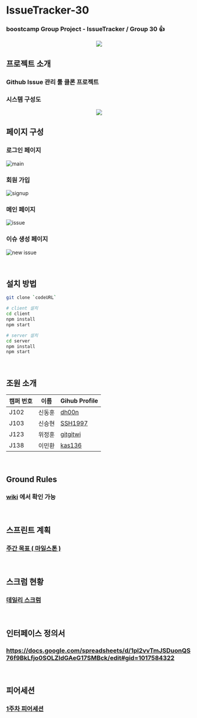 # IssueTracker-30

### boostcamp Group Project - IssueTracker / Group 30 👍 <br>

<p align="center">
  <img src="https://user-images.githubusercontent.com/48575504/97677729-130ee980-1ad6-11eb-95b4-8b211d41dabf.png">
</p>

## 프로젝트 소개

### Github Issue 관리 툴 클론 프로젝트

### 시스템 구성도
<p align="center">
  <img src="https://user-images.githubusercontent.com/48575504/97673993-143d1800-1ad0-11eb-824c-b9a5a6d7ab53.png">
</p>

## 페이지 구성
### 로그인 페이지
![main](https://user-images.githubusercontent.com/48575504/97555685-bf3fca00-1a1b-11eb-9b82-489ab3978854.PNG)

### 회원 가입
![signup](https://user-images.githubusercontent.com/48575504/97555692-c1098d80-1a1b-11eb-8b42-24e16032cea5.PNG)

### 메인 페이지
![issue](https://user-images.githubusercontent.com/48575504/98094641-e6d7dc00-1ecc-11eb-8aed-40bb8aa23388.PNG)

### 이슈 생성 페이지
![new issue](https://user-images.githubusercontent.com/48575504/98094647-e8a19f80-1ecc-11eb-9c9f-ba038175883f.PNG)

<br />

## 설치 방법

```bash
git clone `codeURL`

# client 설치
cd client
npm install
npm start

# server 설치
cd server
npm install
npm start
```

<br />

## 조원 소개

|캠퍼 번호|이름|Gihub Profile|
|---|---|---|
|J102|신동훈|[dh00n](https://github.com/dh00n)|
|J103|신승현|[SSH1997](https://github.com/SSH1997)|
|J123|위정훈|[gitgitwi](https://github.com/gitgitWi)|
|J138|이민환|[kas136](https://github.com/kas136)|

<br />

## Ground Rules

### [wiki](https://github.com/boostcamp-2020/IssueTracker-30/wiki/Group-30---Ground-Rules) 에서 확인 가능

<br />

## 스프린트 계획

### [주간 목표 ( 마일스톤 )](https://github.com/boostcamp-2020/IssueTracker-30/wiki/Milestones)

<br />

## 스크럼 현황
### [데일리 스크럼](https://github.com/boostcamp-2020/IssueTracker-30/wiki/%EC%8A%A4%ED%81%AC%EB%9F%BC-%ED%98%84%ED%99%A9)

<br />

## 인터페이스 정의서
### https://docs.google.com/spreadsheets/d/1pl2vvTmJSDuonQS76f9BkLfjo0SOLZIdGAeG17SMBck/edit#gid=1017584322

<br />

## 피어세션
### [1주차 피어세션](https://github.com/boostcamp-2020/IssueTracker-30/wiki/1%EC%A3%BC%EC%B0%A8-%ED%94%BC%EC%96%B4%EC%84%B8%EC%85%98)
